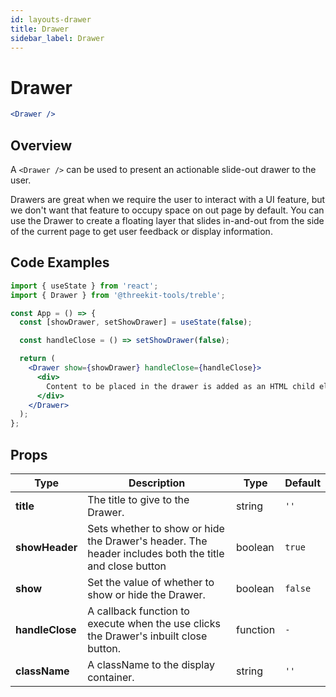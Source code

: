 ```yaml
---
id: layouts-drawer
title: Drawer
sidebar_label: Drawer
---
```


# Drawer

```jsx
<Drawer />
```

## Overview

A `<Drawer />` can be used to present an actionable slide-out drawer to the user.

Drawers are great when we require the user to interact with a UI feature, but we don't want that feature to occupy space on out page by default. You can use the Drawer to create a floating layer that slides in-and-out from the side of the current page to get user feedback or display information.

## Code Examples

```jsx
import { useState } from 'react';
import { Drawer } from '@threekit-tools/treble';

const App = () => {
  const [showDrawer, setShowDrawer] = useState(false);

  const handleClose = () => setShowDrawer(false);

  return (
    <Drawer show={showDrawer} handleClose={handleClose}>
      <div>
        Content to be placed in the drawer is added as an HTML child element.
      </div>
    </Drawer>
  );
};
```

## Props

| Type            | Description                                                                                           | Type     | Default |
| --------------- | ----------------------------------------------------------------------------------------------------- | -------- | ------- |
| **title**       | The title to give to the Drawer.                                                                      | string   | `''`    |
| **showHeader**  | Sets whether to show or hide the Drawer's header. The header includes both the title and close button | boolean  | `true`  |
| **show**        | Set the value of whether to show or hide the Drawer.                                                  | boolean  | `false` |
| **handleClose** | A callback function to execute when the use clicks the Drawer's inbuilt close button.                 | function | `-`     |
| **className**   | A className to the display container.                                                                 | string   | `''`    |
